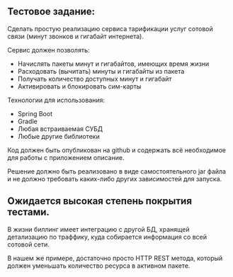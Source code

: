 ## Тестовое задание: 

Сделать простую реализацию сервиса тарификации услуг сотовой связи (минут звонков и гигабайт интернета).

Сервис должен позволять:

* Начислять пакеты минут и гигабайтов, имеющих время жизни
* Расходовать (вычитать) минуты и гигабайты из пакета
* Получать количество доступных минут и гигабайт
* Активировать и блокировать сим-карты

 

Технологии для использования:

* Spring Boot
* Gradle
* Любая встраиваемая СУБД
* Любые другие библиотеки

 

Код должен быть опубликован на github и содержать всё необходимое для работы с приложением описание.

Решение должно быть реализовано в виде самостоятельного jar файла и не должно требовать каких-либо других зависимостей для запуска.

Ожидается высокая степень покрытия тестами.
-
В жизни биллинг имеет интеграцию с другой БД, хранящей детализацию по траффику, куда собирается информация со всей сотовой сети.

В нашем же примере, достаточно просто HTTP REST метода, который должен уменьшать количество ресурса в активном пакете.